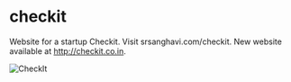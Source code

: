 # checkit
Website for a startup Checkit. Visit srsanghavi.com/checkit. New website available at http://checkit.co.in.

![CheckIt](http://srsanghavi.com/img/home_brand.png)
